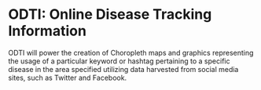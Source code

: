 # ODTI: Online Disease Tracking Information

ODTI will power the creation of Choropleth maps and graphics representing the usage of a particular keyword or hashtag pertaining to a specific disease in the area specified utilizing data harvested from social media sites, such as Twitter and Facebook.